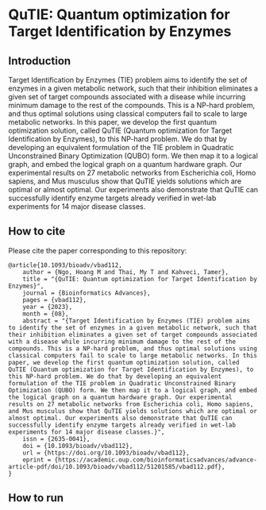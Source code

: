# QuTIE: Quantum optimization for Target Identification by Enzymes
## Introduction
Target Identification by Enzymes (TIE) problem aims to identify the set of enzymes in a given metabolic network, such
that their inhibition eliminates a given set of target compounds associated with a disease while incurring minimum
damage to the rest of the compounds. This is a NP-hard problem, and thus optimal solutions using classical computers
fail to scale to large metabolic networks. In this paper, we develop the first quantum optimization solution, called QuTIE
(Quantum optimization for Target Identification by Enzymes), to this NP-hard problem. We do that by developing an
equivalent formulation of the TIE problem in Quadratic Unconstrained Binary Optimization (QUBO) form. We then
map it to a logical graph, and embed the logical graph on a quantum hardware graph. Our experimental results on 27
metabolic networks from Escherichia coli, Homo sapiens, and Mus musculus show that QuTIE yields solutions which
are optimal or almost optimal. Our experiments also demonstrate that QuTIE can successfully identify enzyme targets
already verified in wet-lab experiments for 14 major disease classes.
## How to cite
Please cite the paper corresponding to this repository:
```
@article{10.1093/bioadv/vbad112,
    author = {Ngo, Hoang M and Thai, My T and Kahveci, Tamer},
    title = "{QuTIE: Quantum optimization for Target Identification by Enzymes}",
    journal = {Bioinformatics Advances},
    pages = {vbad112},
    year = {2023},
    month = {08},
    abstract = "{Target Identification by Enzymes (TIE) problem aims to identify the set of enzymes in a given metabolic network, such that their inhibition eliminates a given set of target compounds associated with a disease while incurring minimum damage to the rest of the compounds. This is a NP-hard problem, and thus optimal solutions using classical computers fail to scale to large metabolic networks. In this paper, we develop the first quantum optimization solution, called QuTIE (Quantum optimization for Target Identification by Enzymes), to this NP-hard problem. We do that by developing an equivalent formulation of the TIE problem in Quadratic Unconstrained Binary Optimization (QUBO) form. We then map it to a logical graph, and embed the logical graph on a quantum hardware graph. Our experimental results on 27 metabolic networks from Escherichia coli, Homo sapiens, and Mus musculus show that QuTIE yields solutions which are optimal or almost optimal. Our experiments also demonstrate that QuTIE can successfully identify enzyme targets already verified in wet-lab experiments for 14 major disease classes.}",
    issn = {2635-0041},
    doi = {10.1093/bioadv/vbad112},
    url = {https://doi.org/10.1093/bioadv/vbad112},
    eprint = {https://academic.oup.com/bioinformaticsadvances/advance-article-pdf/doi/10.1093/bioadv/vbad112/51201585/vbad112.pdf},
}
```
## How to run
